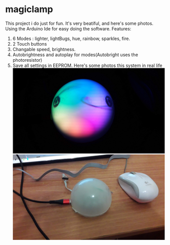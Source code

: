 # magiclamp
This project i do just for fun. It's very beatiful, and here's some photos.
Using the Arduino Ide for easy doing the software.
Features:
1. 6 Modes : lighter, lightBugs, hue, rainbow, sparkles, fire.
2. 2 Touch buttons
3. Changable speed, brightness.
4. Autobrightness and autoplay for modes(Autobright uses the photoresistor)
5. Save all settings in EEPROM.
Here's some photos this system in real life
![On](/SystemOnPhoto.jpg)
![Off](/SystemOffPhoto.jpg)